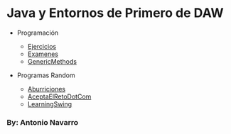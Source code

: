 # Java y Entornos de Primero de DAW

- Programación
    - [Ejercicios](./ejercicios/)
    - [Examenes](./examenes/)
    - [GenericMethods](./GenericMethods/)

- Programas Random
    - [Aburriciones](./aburriciones/)
    - [AceptaElRetoDotCom](./AceptaElRetoDotCom/)
    - [LearningSwing](./LearningSwing2/)

### By: Antonio Navarro
